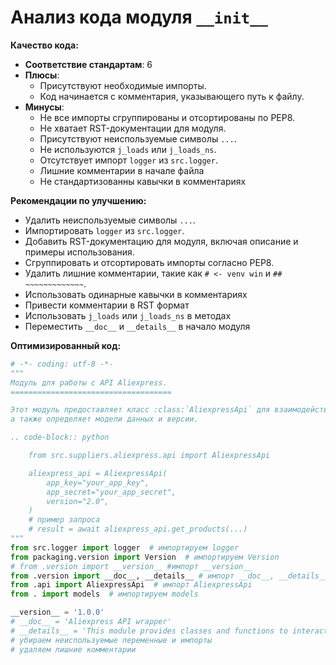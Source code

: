 # Анализ кода модуля `__init__`

**Качество кода:**

*   **Соответствие стандартам**: 6
*   **Плюсы**:
    *   Присутствуют необходимые импорты.
    *   Код начинается с комментария, указывающего путь к файлу.
*   **Минусы**:
    *   Не все импорты сгруппированы и отсортированы по PEP8.
    *   Не хватает RST-документации для модуля.
    *   Присутствуют неиспользуемые символы `...`.
    *   Не используются `j_loads` или `j_loads_ns`.
    *   Отсутствует импорт `logger` из `src.logger`.
    *   Лишние комментарии в начале файла
    *   Не стандартизованны кавычки в комментариях

**Рекомендации по улучшению:**

*   Удалить неиспользуемые символы `...`.
*   Импортировать `logger` из `src.logger`.
*   Добавить RST-документацию для модуля, включая описание и примеры использования.
*   Сгруппировать и отсортировать импорты согласно PEP8.
*   Удалить лишние комментарии, такие как `# <- venv win` и `## ~~~~~~~~~~~~~`.
*   Использовать одинарные кавычки в комментариях
*   Привести комментарии в RST формат
*   Использовать `j_loads` или `j_loads_ns` в методах
*   Переместить `__doc__` и `__details__` в начало модуля

**Оптимизированный код:**

```python
# -*- coding: utf-8 -*-
"""
Модуль для работы с API Aliexpress.
====================================

Этот модуль предоставляет класс :class:`AliexpressApi` для взаимодействия с API Aliexpress,
а также определяет модели данных и версии.

.. code-block:: python

    from src.suppliers.aliexpress.api import AliexpressApi

    aliexpress_api = AliexpressApi(
        app_key="your_app_key",
        app_secret="your_app_secret",
        version="2.0",
    )
    # пример запроса
    # result = await aliexpress_api.get_products(...)
"""
from src.logger import logger  # импортируем logger
from packaging.version import Version  # импортируем Version
# from .version import __version__ #импорт __version__
from .version import __doc__, __details__ # импорт __doc__, __details__
from .api import AliexpressApi  # импорт AliexpressApi
from . import models  # импортируем models

__version__ = '1.0.0'
# __doc__ = 'Aliexpress API wrapper'
# __details__ = 'This module provides classes and functions to interact with the Aliexpress API.'
# убираем неиспользуемые переменные и импорты
# удаляем лишние комментарии
```